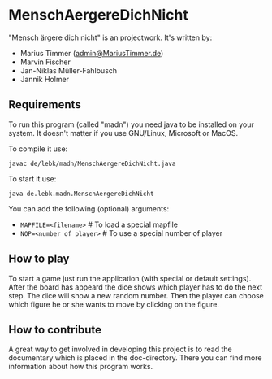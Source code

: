 # MenschAergereDichNicht

"Mensch ärgere dich nicht" is an projectwork. It's written by:

* Marius Timmer (<admin@MariusTimmer.de>)
* Marvin Fischer
* Jan-Niklas Müller-Fahlbusch
* Jannik Holmer


## Requirements

To run this program (called "madn") you need java to be installed on your
system. It doesn't matter if you use GNU/Linux, Microsoft or MacOS.

To compile it use:

`javac de/lebk/madn/MenschAergereDichNicht.java`

To start it use:

`java de.lebk.madn.MenschAergereDichNicht`

You can add the following (optional) arguments:

* `MAPFILE=<filename>`      # To load a special mapfile
* `NOP=<number of player>`  # To use a special number of player

## How to play

To start a game just run the application (with special or default settings). After the board has appeard the dice shows which player has to do the next step. The dice will show a new random number. Then the player can choose which figure he or she wants to move by clicking on the figure.

## How to contribute
A great way to get involved in developing this project is to read the documentary which is placed in the doc-directory. There you can find more information about how this program works.
